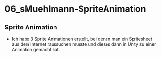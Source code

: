 # 06_sMuehlmann-SpriteAnimation

## Sprite Animation

+ Ich habe 3 Sprite Animationen erstellt, bei denen man ein Spritesheet aus dem Internet raussuchen musste und dieses dann in Unity zu einer Animation gemacht hat.
